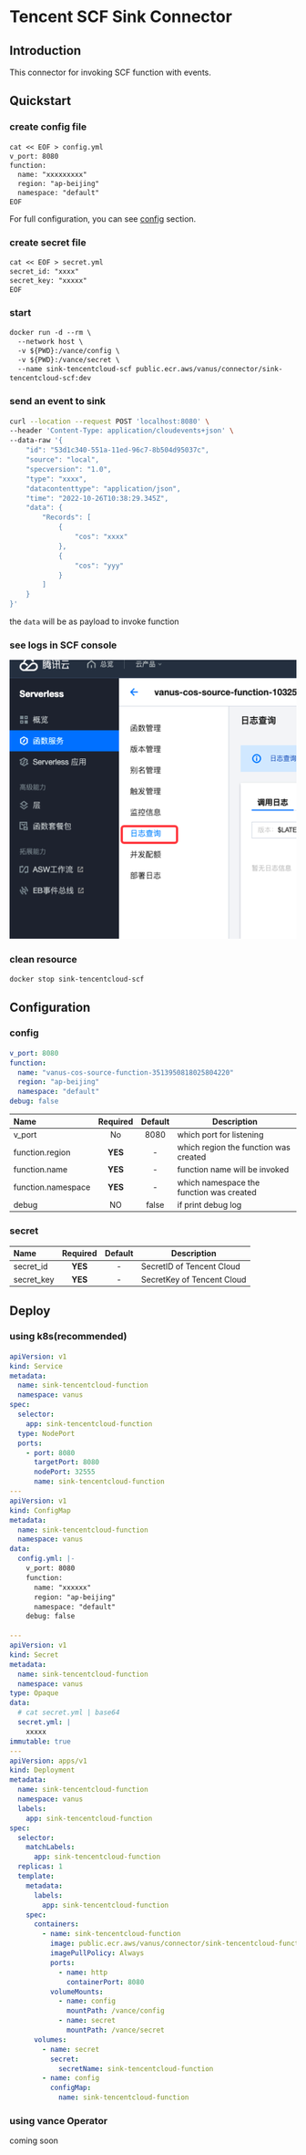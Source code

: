# Tencent SCF Sink Connector

## Introduction

This connector for invoking SCF function with events.

## Quickstart

### create config file

```shell
cat << EOF > config.yml
v_port: 8080
function:
  name: "xxxxxxxxx"
  region: "ap-beijing"
  namespace: "default"
EOF
```

For full configuration, you can see [config](#config) section.

### create secret file

```shell
cat << EOF > secret.yml
secret_id: "xxxx"
secret_key: "xxxxx"
EOF
```

### start

```shell
docker run -d --rm \
  --network host \
  -v ${PWD}:/vance/config \
  -v ${PWD}:/vance/secret \
  --name sink-tencentcloud-scf public.ecr.aws/vanus/connector/sink-tencentcloud-scf:dev
```

### send an event to sink

```bash
curl --location --request POST 'localhost:8080' \
--header 'Content-Type: application/cloudevents+json' \
--data-raw '{
    "id": "53d1c340-551a-11ed-96c7-8b504d95037c",
    "source": "local",
    "specversion": "1.0",
    "type": "xxxx",
    "datacontenttype": "application/json",
    "time": "2022-10-26T10:38:29.345Z",
    "data": {
        "Records": [
            {
                "cos": "xxxx"
            },
            {
                "cos": "yyy"
            }
        ]
    }
}'
```

the `data` will be as payload to invoke function

### see logs in SCF console

![log.png](scf-log.png)

### clean resource

```shell
docker stop sink-tencentcloud-scf
```

## Configuration

### config

```yml
v_port: 8080
function:
  name: "vanus-cos-source-function-3513950818025804220"
  region: "ap-beijing"
  namespace: "default"
debug: false  
```

| Name               | Required | Default | Description                              |
|:-------------------|:--------:|:-------:|------------------------------------------|
| v_port             |    No    |  8080   | which port for listening                 |
| function.region    | **YES**  |    -    | which region the function was created    |
| function.name      | **YES**  |    -    | function name will be invoked            |
| function.namespace | **YES**  |    -    | which namespace the function was created |
| debug              |    NO    |  false  | if print debug log                       |

### secret


| Name       | Required | Default | Description                |
|:-----------|:--------:|:-------:|----------------------------|
| secret_id  | **YES**  |    -    | SecretID of Tencent Cloud  |
| secret_key | **YES**  |    -    | SecretKey of Tencent Cloud |

## Deploy

### using k8s(recommended)

```yml
apiVersion: v1
kind: Service
metadata:
  name: sink-tencentcloud-function
  namespace: vanus
spec:
  selector:
    app: sink-tencentcloud-function
  type: NodePort
  ports:
    - port: 8080
      targetPort: 8080
      nodePort: 32555
      name: sink-tencentcloud-function
---
apiVersion: v1
kind: ConfigMap
metadata:
  name: sink-tencentcloud-function
  namespace: vanus
data:
  config.yml: |-
    v_port: 8080
    function:
      name: "xxxxxx"
      region: "ap-beijing"
      namespace: "default"
    debug: false

---
apiVersion: v1
kind: Secret
metadata:
  name: sink-tencentcloud-function
  namespace: vanus
type: Opaque
data:
  # cat secret.yml | base64
  secret.yml: |
    xxxxx
immutable: true
---
apiVersion: apps/v1
kind: Deployment
metadata:
  name: sink-tencentcloud-function
  namespace: vanus
  labels:
    app: sink-tencentcloud-function
spec:
  selector:
    matchLabels:
      app: sink-tencentcloud-function
  replicas: 1
  template:
    metadata:
      labels:
        app: sink-tencentcloud-function
    spec:
      containers:
        - name: sink-tencentcloud-function
          image: public.ecr.aws/vanus/connector/sink-tencentcloud-function:dev
          imagePullPolicy: Always
          ports:
            - name: http
              containerPort: 8080
          volumeMounts:
            - name: config
              mountPath: /vance/config
            - name: secret
              mountPath: /vance/secret
      volumes:
        - name: secret
          secret:
            secretName: sink-tencentcloud-function
        - name: config
          configMap:
            name: sink-tencentcloud-function
```

### using vance Operator

coming soon